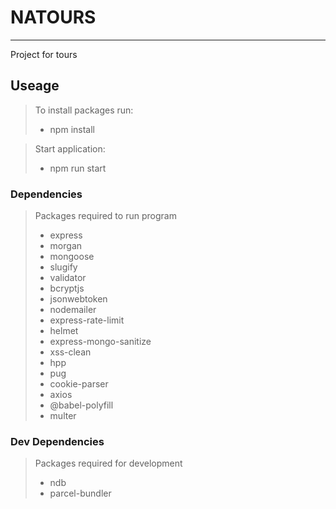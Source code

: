 # NATOURS
---
Project for tours

## Useage
> To install packages run:
> - npm install

> Start application:
> - npm run start

### Dependencies

>Packages required to run program
> - express
> - morgan
> - mongoose
> - slugify
> - validator
> - bcryptjs
> - jsonwebtoken
> - nodemailer
> - express-rate-limit
> - helmet
> - express-mongo-sanitize
> - xss-clean
> - hpp
> - pug
> - cookie-parser
> - axios
> - @babel-polyfill
> - multer


### Dev Dependencies
>Packages required for development 
> - ndb
> - parcel-bundler
